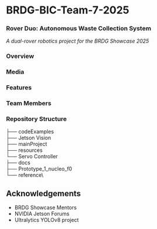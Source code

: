 # BRDG-BIC-Team-7-2025
### Rover Duo: Autonomous Waste Collection System
*A dual-rover robotics project for the BRDG Showcase 2025*

### Overview

### Media

### Features

### Team Members

### Repository Structure
├── codeExamples\
├── Jetson Vision\
├── mainProject\
├── resources\
└── Servo Controller\
    ├── docs\
    ├── Prototype_1_nucleo_f0\
    └── reference\


## Acknowledgements
- BRDG Showcase Mentors
- NVIDIA Jetson Forums
- Ultralytics YOLOv8 project
